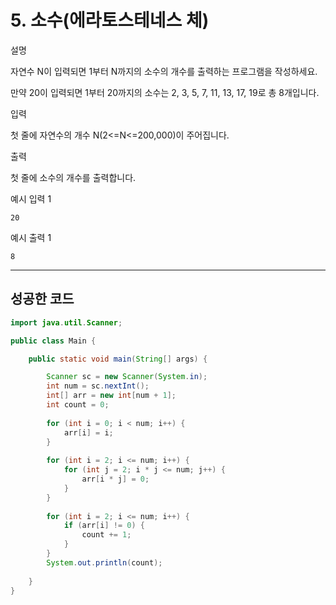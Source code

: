 # 5. 소수(에라토스테네스 체)

설명



자연수 N이 입력되면 1부터 N까지의 소수의 개수를 출력하는 프로그램을 작성하세요.

만약 20이 입력되면 1부터 20까지의 소수는 2, 3, 5, 7, 11, 13, 17, 19로 총 8개입니다.



입력



첫 줄에 자연수의 개수 N(2<=N<=200,000)이 주어집니다.



출력



첫 줄에 소수의 개수를 출력합니다.



예시 입력 1 

```
20
```

예시 출력 1

```
8
```

------

## 성공한 코드

```java
import java.util.Scanner;

public class Main {

	public static void main(String[] args) {

		Scanner sc = new Scanner(System.in);
		int num = sc.nextInt();
		int[] arr = new int[num + 1];
		int count = 0;
		
		for (int i = 0; i < num; i++) {
			arr[i] = i;
		}
		
		for (int i = 2; i <= num; i++) {
			for (int j = 2; i * j <= num; j++) {
				arr[i * j] = 0;
			}
		}
		
		for (int i = 2; i <= num; i++) {
			if (arr[i] != 0) {
				count += 1;
			}
		}
		System.out.println(count);
		
	}
}	
```

